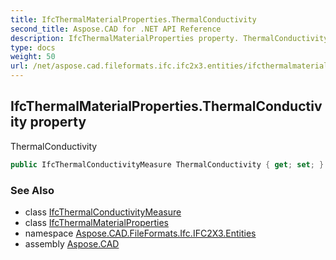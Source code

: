 ```yaml
---
title: IfcThermalMaterialProperties.ThermalConductivity
second_title: Aspose.CAD for .NET API Reference
description: IfcThermalMaterialProperties property. ThermalConductivity
type: docs
weight: 50
url: /net/aspose.cad.fileformats.ifc.ifc2x3.entities/ifcthermalmaterialproperties/thermalconductivity/
---
```

## IfcThermalMaterialProperties.ThermalConductivity property

ThermalConductivity

```csharp
public IfcThermalConductivityMeasure ThermalConductivity { get; set; }
```

### See Also

* class [IfcThermalConductivityMeasure](../../../aspose.cad.fileformats.ifc.ifc2x3.types/ifcthermalconductivitymeasure/)
* class [IfcThermalMaterialProperties](../)
* namespace [Aspose.CAD.FileFormats.Ifc.IFC2X3.Entities](../../ifcthermalmaterialproperties/)
* assembly [Aspose.CAD](../../../)


